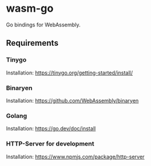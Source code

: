 # wasm-go
Go bindings for WebAssembly.

## Requirements
### Tinygo
Installation: https://tinygo.org/getting-started/install/

### Binaryen
Installation: https://github.com/WebAssembly/binaryen

### Golang
Installation: https://go.dev/doc/install

### HTTP-Server for development
Installation: https://www.npmjs.com/package/http-server